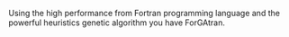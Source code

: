 Using the high performance from Fortran programming language and the powerful heuristics genetic algorithm you have ForGAtran.